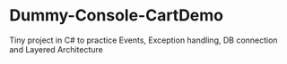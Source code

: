 # Dummy-Console-CartDemo
Tiny project in C# to practice Events, Exception handling, DB connection and Layered Architecture
